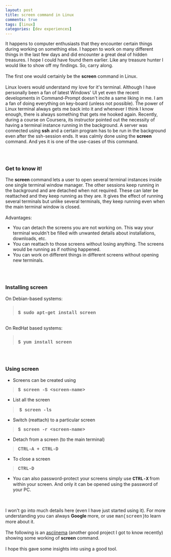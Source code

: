```yaml
---
layout: post
title: screen command in Linux
comments: true
tags: [linux]
categories: [dev experiences]
---
```


<div style="text-align: left;">
It happens to computer enthusiasts that they encounter certain things during working on something else. I happen to work on many different things in the last few days and did encounter a great deal of hidden treasures. I hope I could have found them earlier. Like any treasure hunter I would like to show off my findings. So, carry along.</div>
<br />
The first one would certainly be the <b>screen</b> command in Linux.<br />
<br />
Linux lovers would understand my love for it's terminal. Although I have personally been a fan of latest Windows' UI yet even the recent developments in Command-Prompt doesn't incite a same liking in me. I am a fan of doing everything on key-board (unless not possible). The power of Linux terminal always gets me back into it and whenever I think I know enough, there is always something that gets me hooked again. Recently, during a course on Coursera, its instructor pointed out the necessity of having a terminal instance running in the background. A server was connected using <b>ssh</b> and a certain program has to be run in the background even after the ssh-session ends. It was calmly done using the <b>screen </b>command. And yes it is one of the use-cases of this command.<br />
<h3 style="text-align: left;">
&nbsp;</h3>
<h3 style="text-align: left;">
Get to know it!</h3>
The <b>screen </b>command<b> </b>lets a user to open several terminal instances inside one single terminal window manager. The other sessions keep running in the background and are detached when not required. These can later be reattached and they keep running as they are. It gives the effect of running several terminals but unlike several terminals, they keep running even when the main terminal window is closed.<br />
<br />
Advantages:<br />
<ul style="text-align: left;">
<li>You can detach the screens you are not working on. This way your terminal wouldn't be filled with unwanted details about installations, downloads, etc.</li>
<li>You can reattach to those screens without losing anything. The screens would be running as if nothing happened.</li>
<li>You can work on different things in different screens without opening new terminals. </li>
</ul>
<h3 style="text-align: left;">
&nbsp;</h3>
<h3 style="text-align: left;">
Installing screen</h3>
On Debian-based systems:<br />
<blockquote class="tr_bq">
<span style="background-color: #f3f3f3;"><code>
</code></span><b><span style="font-family: &quot;courier new&quot; , &quot;courier&quot; , monospace;">$ sudo apt-get install screen </span></b></blockquote>
<br />
<code></code>On RedHat based systems:<br />
<blockquote class="tr_bq">
<code>
</code><b><span style="font-family: &quot;courier new&quot; , &quot;courier&quot; , monospace;">$ yum install screen</span></b></blockquote>
<h3 style="text-align: left;">
</h3>
<h3 style="text-align: left;">
&nbsp;</h3>
<h3 style="text-align: left;">
Using screen</h3>
<ul style="text-align: left;">
<li>Screens can be created using</li>
</ul>
<blockquote class="tr_bq">
<b><span style="font-family: &quot;courier new&quot; , &quot;courier&quot; , monospace;">$ screen -S &lt;screen-name&gt;</span></b></blockquote>
<ul style="text-align: left;">
<li>List all the screen</li>
</ul>
<blockquote class="tr_bq">
&nbsp;<b><span style="font-family: &quot;courier new&quot; , &quot;courier&quot; , monospace;">$ screen -ls</span></b></blockquote>
<ul style="text-align: left;">
<li>Switch (reattach) to a particular screen&nbsp;</li>
</ul>
<blockquote class="tr_bq">
<b><span style="font-family: &quot;courier new&quot; , &quot;courier&quot; , monospace;">$ screen -r &lt;screen-name&gt;</span></b></blockquote>
<ul style="text-align: left;">
<li>Detach from a screen (to the main terminal)</li>
</ul>
<blockquote class="tr_bq">
<span style="font-family: &quot;courier new&quot; , &quot;courier&quot; , monospace;"><b>CTRL-A + CTRL-D</b></span></blockquote>
<ul style="text-align: left;">
<li>To close a screen</li>
</ul>
<blockquote class="tr_bq">
<span style="font-family: &quot;courier new&quot; , &quot;courier&quot; , monospace;"><b>CTRL-D</b></span> </blockquote>
<ul style="text-align: left;">
<li>You can also password-protect your screens simply use <b><span style="font-family: &quot;courier new&quot; , &quot;courier&quot; , monospace;">CTRL-X</span> </b>from within your screen. And only it can be opened using the password of your PC. </li>
</ul>
<div style="text-align: left;">
<br /></div>
<br />
I won't go into much details here (even I have just started using it). For more understanding you can always <b>Google </b>more, or use <span style="font-family: &quot;courier new&quot; , &quot;courier&quot; , monospace;">man(screen)</span>to learn more about it.<br />
&nbsp; <br />
<div>
<div>
<div>
The following is an&nbsp;<a href="https://asciinema.org/">asciinema</a> (another good project I got to know recently) showing some working of <b>screen</b> command. <br />
<br />
<script async="" id="asciicast-Gn5e3KJBABI57yYyQ1WyQyJx6" src="https://asciinema.org/a/Gn5e3KJBABI57yYyQ1WyQyJx6.js"></script> </div>
</div>
I hope this gave some insights into using a good tool.<br />
<br /></div>